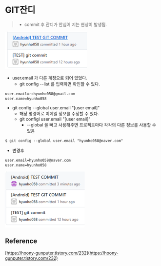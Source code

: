 # GIT잔디

> * commit  후 잔디가 안심어 지는 현상이 발생됨.

![image-20200913121455808](GIT잔디.assets/image-20200913121455808.png) 

* user.email 가 다른 계정으로 되어 있었다.
  * git config --list 를 입력하면 확인할 수 있다.

```
user.email=rchyunho058@gmail.com
user.name=hyunho058
```



* git config --global user.email "[user email]"
  * 해당 명령어로 이메일 정보를 수정할 수 있다.
  * git configl user.email "[user email]"
    * --global 을 빼고 사용해주면 프로젝트마다 각각의 다른 정보를 사용할 수 있음

```
$ git config --global user.email "hyunho058@naver.com"
```

* 변경후

```
user.email=hyunho058@naver.com
user.name=hyunho058
```

![image-20200913121349191](GIT잔디.assets/image-20200913121349191.png) 



## Reference

[https://hoony-gunputer.tistory.com/232](https://hoony-gunputer.tistory.com/232)

